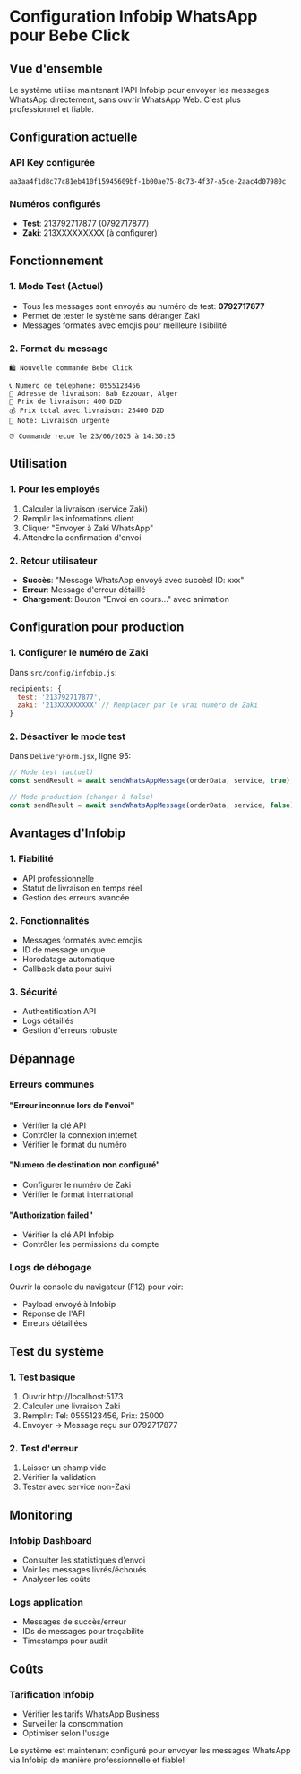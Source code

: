 # Configuration Infobip WhatsApp pour Bebe Click

## Vue d'ensemble

Le système utilise maintenant l'API Infobip pour envoyer les messages WhatsApp directement, sans ouvrir WhatsApp Web. C'est plus professionnel et fiable.

## Configuration actuelle

### API Key configurée
```
aa3aa4f1d8c77c81eb410f15945609bf-1b00ae75-8c73-4f37-a5ce-2aac4d07980c
```

### Numéros configurés
- **Test**: 213792717877 (0792717877)
- **Zaki**: 213XXXXXXXXX (à configurer)

## Fonctionnement

### 1. Mode Test (Actuel)
- Tous les messages sont envoyés au numéro de test: **0792717877**
- Permet de tester le système sans déranger Zaki
- Messages formatés avec emojis pour meilleure lisibilité

### 2. Format du message
```
🛍️ Nouvelle commande Bebe Click

📞 Numero de telephone: 0555123456
📍 Adresse de livraison: Bab Ezzouar, Alger
🚚 Prix de livraison: 400 DZD
💰 Prix total avec livraison: 25400 DZD
📝 Note: Livraison urgente

⏰ Commande recue le 23/06/2025 à 14:30:25
```

## Utilisation

### 1. Pour les employés
1. Calculer la livraison (service Zaki)
2. Remplir les informations client
3. Cliquer "Envoyer à Zaki WhatsApp"
4. Attendre la confirmation d'envoi

### 2. Retour utilisateur
- **Succès**: "Message WhatsApp envoyé avec succès! ID: xxx"
- **Erreur**: Message d'erreur détaillé
- **Chargement**: Bouton "Envoi en cours..." avec animation

## Configuration pour production

### 1. Configurer le numéro de Zaki
Dans `src/config/infobip.js`:
```javascript
recipients: {
  test: '213792717877',
  zaki: '213XXXXXXXXX' // Remplacer par le vrai numéro de Zaki
}
```

### 2. Désactiver le mode test
Dans `DeliveryForm.jsx`, ligne 95:
```javascript
// Mode test (actuel)
const sendResult = await sendWhatsAppMessage(orderData, service, true);

// Mode production (changer à false)
const sendResult = await sendWhatsAppMessage(orderData, service, false);
```

## Avantages d'Infobip

### 1. Fiabilité
- API professionnelle
- Statut de livraison en temps réel
- Gestion des erreurs avancée

### 2. Fonctionnalités
- Messages formatés avec emojis
- ID de message unique
- Horodatage automatique
- Callback data pour suivi

### 3. Sécurité
- Authentification API
- Logs détaillés
- Gestion d'erreurs robuste

## Dépannage

### Erreurs communes

#### "Erreur inconnue lors de l'envoi"
- Vérifier la clé API
- Contrôler la connexion internet
- Vérifier le format du numéro

#### "Numero de destination non configuré"
- Configurer le numéro de Zaki
- Vérifier le format international

#### "Authorization failed"
- Vérifier la clé API Infobip
- Contrôler les permissions du compte

### Logs de débogage
Ouvrir la console du navigateur (F12) pour voir:
- Payload envoyé à Infobip
- Réponse de l'API
- Erreurs détaillées

## Test du système

### 1. Test basique
1. Ouvrir http://localhost:5173
2. Calculer une livraison Zaki
3. Remplir: Tel: 0555123456, Prix: 25000
4. Envoyer → Message reçu sur 0792717877

### 2. Test d'erreur
1. Laisser un champ vide
2. Vérifier la validation
3. Tester avec service non-Zaki

## Monitoring

### Infobip Dashboard
- Consulter les statistiques d'envoi
- Voir les messages livrés/échoués
- Analyser les coûts

### Logs application
- Messages de succès/erreur
- IDs de messages pour traçabilité
- Timestamps pour audit

## Coûts

### Tarification Infobip
- Vérifier les tarifs WhatsApp Business
- Surveiller la consommation
- Optimiser selon l'usage

Le système est maintenant configuré pour envoyer les messages WhatsApp via Infobip de manière professionnelle et fiable!
